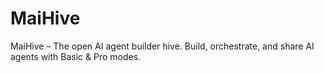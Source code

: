 # MaiHive
MaiHive – The open AI agent builder hive. Build, orchestrate, and share AI agents with Basic &amp; Pro modes.
